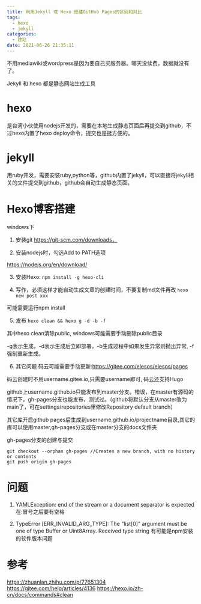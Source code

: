 ```yaml
---
title: 利用Jekyll 或 Hexo 搭建GitHub Pages的区别和对比
tags:
  - hexo 
  - jekyll 
categories:
  - 建站
date: 2021-06-26 21:35:11
---
```

不用mediawiki或wordpress是因为要自己买服务器。哪天没续费，数据就没有了。

Jekyll 和 hexo 都是静态网站生成工具

# hexo
是台湾小伙使用nodejs开发的，需要在本地生成静态页面后再提交到github，不过hexo内置了hexo deploy命令，提交也是挺方便的。

# jekyll
用ruby开发，需要安装ruby,python等，github内置了jekyll，可以直接将jekyll相关的文件提交到github，github会自动生成静态页面。

# Hexo博客搭建
windows下 

1. 安装git https://git-scm.com/downloads，

2. 安装nodejs时，勾选Add to PATH选项

https://nodejs.org/en/download/

3. 安装Hexo:
  `npm install -g hexo-cli`

4. 写作，必须这样才能自动生成文章的创建时间，不要复制md文件再改
  `hexo new post xxx`    

  可能需要运行npm install

5. 发布
  `hexo clean && hexo g -d -b -f`

其中hexo clean清除public, windows可能需要手动删除public目录

-g表示生成，-d表示生成后立即部署，-b生成过程中如果发生异常则抛出异常, -f 强制重新生成。

6. 其它问题 码云可能需要手动更新:https://gitee.com/elesos/elesos/pages

码云创建时不用username.gitee.io,只需要username即可, 码云还支持Hugo

github上username.github.io只能发布到master分支。错误，在master有源码的情况下，gh-pages分支也能发布，测试过。（github将默认分支从master改为main了，可在settings/repositories里修改Repository default branch）

其它库开启github pages后生成到username.github.io/projectname目录,其它的库可以使用master,gh-pages分支或在master分支的docs文件夹

gh-pages分支的创建与提交
```
git checkout --orphan gh-pages //Creates a new branch, with no history or contents
git push origin gh-pages
```
# 问题
1. YAMLException: end of the stream or a document separator is expected
在:冒号之后要有空格

2. TypeError [ERR_INVALID_ARG_TYPE]: The "list[0]" argument must be one of type Buffer or Uint8Array. Received type string
有可能是npm安装的软件版本问题

# 参考
https://zhuanlan.zhihu.com/p/77651304
https://gitee.com/help/articles/4136
https://hexo.io/zh-cn/docs/commands#clean